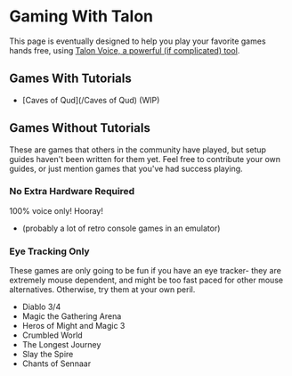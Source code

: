# Gaming With Talon

This page is eventually designed to help you play your favorite games hands free, using [Talon Voice, a powerful (if complicated) tool](https://talonvoice.com).

## Games With Tutorials

- [Caves of Qud](/Caves of Qud) (WIP)

## Games Without Tutorials
These are games that others in the community have played, but setup guides haven't been written for them yet. Feel free to contribute your own guides, or just mention games that you've had success playing.

### No Extra Hardware Required
100% voice only! Hooray!
- (probably a lot of retro console games in an emulator)

### Eye Tracking Only
These games are only going to be fun if you have an eye tracker- they are extremely mouse dependent, and might be too fast paced for other mouse alternatives. Otherwise, try them at your own peril.

- Diablo 3/4
- Magic the Gathering Arena
- Heros of Might and Magic 3
- Crumbled World
- The Longest Journey
- Slay the Spire
- Chants of Sennaar
